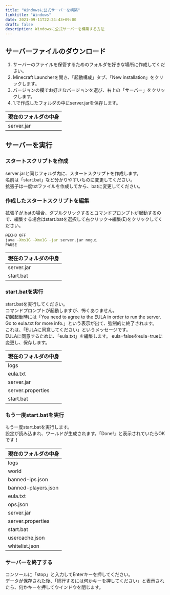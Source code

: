 ```yaml
---
title: "Windowsに公式サーバーを構築"
linktitle: "Windows"
date: 2021-09-11T22:24:43+09:00
draft: false
description: Windowsに公式サーバーを構築する方法
---
```


## サーバーファイルのダウンロード
1. サーバーのファイルを保管するためのフォルダを好きな場所に作成してください。
2. Minecraft Launcherを開き、「起動構成」タブ、「New installation」をクリックします。
3. バージョンの欄でお好きなバージョンを選び、右上の「サーバー」をクリックします。
4. 1.で作成したフォルダの中にserver.jarを保存します。

|現在のフォルダの中身|
|---|
|server.jar|

## サーバーを実行
### スタートスクリプトを作成  
server.jarと同じフォルダ内に、スタートスクリプトを作成します。  
名前は「start.bat」など分かりやすいものに変更してください。  
拡張子は一度txtファイルを作成してから、batに変更してください。
### 作成したスタートスクリプトを編集  
拡張子が.batの場合、ダブルクリックするとコマンドプロンプトが起動するので、編集する場合はstart.batを選択して右クリック→編集(E)をクリックしてください。
```bash
@ECHO OFF
java -Xms1G -Xmx1G -jar server.jar nogui
PAUSE
```

|現在のフォルダの中身|
|---|
|server.jar|
|start.bat|
### start.batを実行  
start.batを実行してください。  
コマンドプロンプトが起動しますが、怖くありません。  
初回起動時には「You need to agree to the EULA in order to run the server. Go to eula.txt for more info.」という表示が出て、強制的に終了されます。  
これは、「EULAに同意してください」というメッセージです。  
EULAに同意するために、「eula.txt」を編集します。
eula=falseをeula=trueに変更し、保存します。

|現在のフォルダの中身|
|---|
|logs|
|eula.txt|
|server.jar|
|server.properties|
|start.bat|
### もう一度start.batを実行
もう一度start.batを実行します。  
設定が読み込まれ、ワールドが生成されます。「Done!」と表示されていたらOKです！

|現在のフォルダの中身|
|---|
|logs|
|world|
|banned-ips.json|
|banned-players.json|
|eula.txt|
|ops.json|
|server.jar|
|server.properties|
|start.bat|
|usercache.json|
|whitelist.json|
### サーバーを終了する
コンソールに「stop」と入力してEnterキーを押してください。  
データが保存された後、「続行するには何かキーを押してください」と表示されたら、何かキーを押してウインドウを閉じます。